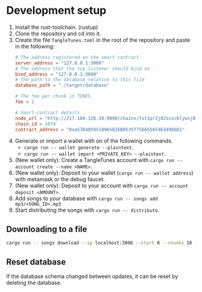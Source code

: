 # Development setup
1. Install the rust-toolchain. (rustup)
2. Clone the repository and cd into it.
3. Create the file `TangleTunes.toml` in the root of the repository and paste in the following:
    ```toml
    # The address registered on the smart contract
    server_address = "127.0.0.1:3000"
    # The address that the tcp-listener should bind on
    bind_address = "127.0.0.1:3000"
    # The path to the database relative to this file
    database_path = "./target/database"

    # The fee per chunk in TUNES
    fee = 1

    # Smart-contract details
    node_url = "http://217.104.126.34:9090/chains/tst1pr2j82svscklywxj8gyk3dt5jz3vpxhnl48hh6h6rn0g8dfna0zsceya7up/evm"
    chain_id = 1074
    contract_address = "0xa57D405951896582EB0535f7566556FdEd498bD1"
    ```
3. Generate or import a wallet with on of the following commands.
    - `cargo run -- wallet generate --plaintext`.
    - `cargo run -- wallet import <PRIVATE_KEY> --plaintext`.
4. (New wallet only): Create a TangleTunes account with `cargo run -- account create --name <NAME>`.
5. (New wallet only): Deposit to your wallet (`cargo run -- wallet address`) with metamask or the debug faucet.
5. (New wallet only): Deposit to your account with `cargo run -- account deposit <AMOUNT>`.
6. Add songs to your database with `cargo run -- songs add mp3/<SONG_ID>.mp3`
7. Start distributing the songs with `cargo run -- distribute`.

## Downloading to a file
```sh
cargo run -- songs download --ip localhost:3000 --start 0 --chunks 10 --to-file ./target/output.mp3 --song <SONG_ID>
```

## Reset database
If the database schema changed between updates, it can be reset by deleting the database.
